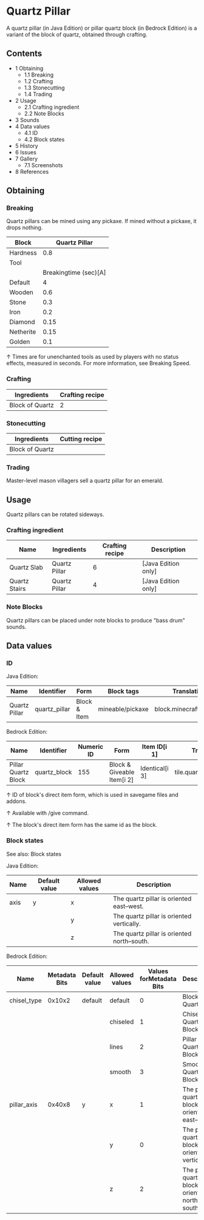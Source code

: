# Quartz Pillar
A quartz pillar (in Java Edition) or pillar quartz block (in Bedrock Edition) is a variant of the block of quartz, obtained through crafting.

## Contents
- 1 Obtaining
	- 1.1 Breaking
	- 1.2 Crafting
	- 1.3 Stonecutting
	- 1.4 Trading
- 2 Usage
	- 2.1 Crafting ingredient
	- 2.2 Note Blocks
- 3 Sounds
- 4 Data values
	- 4.1 ID
	- 4.2 Block states
- 5 History
- 6 Issues
- 7 Gallery
	- 7.1 Screenshots
- 8 References

## Obtaining
### Breaking
Quartz pillars can be mined using any pickaxe. If mined without a pickaxe, it drops nothing.

| Block     | Quartz Pillar         |
|-----------|-----------------------|
| Hardness  | 0.8                   |
| Tool      |                       |
|           | Breakingtime (sec)[A] |
| Default   | 4                     |
| Wooden    | 0.6                   |
| Stone     | 0.3                   |
| Iron      | 0.2                   |
| Diamond   | 0.15                  |
| Netherite | 0.15                  |
| Golden    | 0.1                   |


↑ Times are for unenchanted tools as used by players with no status effects, measured in seconds. For more information, see Breaking Speed.


### Crafting
| Ingredients     | Crafting recipe |
|-----------------|-----------------|
| Block of Quartz | 2               |

### Stonecutting
| Ingredients     | Cutting recipe |
|-----------------|----------------|
| Block of Quartz |                |

### Trading
Master-level mason villagers sell a quartz pillar for an emerald.

## Usage
Quartz pillars can be rotated sideways.

### Crafting ingredient
| Name          | Ingredients   | Crafting recipe | Description           |
|---------------|---------------|-----------------|-----------------------|
| Quartz Slab   | Quartz Pillar | 6               | ‌[Java Edition  only] |
| Quartz Stairs | Quartz Pillar | 4               | ‌[Java Edition  only] |

### Note Blocks
Quartz pillars can be placed under note blocks to produce "bass drum" sounds.

## Data values
### ID
Java Edition:

| Name          | Identifier    | Form         | Block tags       | Translation key               |
|---------------|---------------|--------------|------------------|-------------------------------|
| Quartz Pillar | quartz_pillar | Block & Item | mineable/pickaxe | block.minecraft.quartz_pillar |

Bedrock Edition:

| Name                | Identifier   | Numeric ID | Form                       | Item ID[i 1]   | Translation key              |
|---------------------|--------------|------------|----------------------------|----------------|------------------------------|
| Pillar Quartz Block | quartz_block | 155        | Block & Giveable Item[i 2] | Identical[i 3] | tile.quartz_block.lines.name |


↑ ID of block's direct item form, which is used in savegame files and addons.

↑ Available with /give command.

↑ The block's direct item form has the same id as the block.


### Block states
See also: Block states

Java Edition:

| Name | Default value | Allowed values | Description                                |
|------|---------------|----------------|--------------------------------------------|
| axis | y             | x              | The quartz pillar is oriented east–west.   |
|      |               | y              | The quartz pillar is oriented vertically.  |
|      |               | z              | The quartz pillar is oriented north–south. |

Bedrock Edition:

| Name        | Metadata Bits | Default value | Allowed values | Values forMetadata Bits | Description                                      |
|-------------|---------------|---------------|----------------|-------------------------|--------------------------------------------------|
| chisel_type | 0x10x2        | default       | default        | 0                       | Block of Quartz                                  |
|             |               |               | chiseled       | 1                       | Chiseled Quartz Block                            |
|             |               |               | lines          | 2                       | Pillar Quartz Block                              |
|             |               |               | smooth         | 3                       | Smooth Quartz Block                              |
| pillar_axis | 0x40x8        | y             | x              | 1                       | The pillar quartz block is oriented east–west.   |
|             |               |               | y              | 0                       | The pillar quartz block is oriented vertically.  |
|             |               |               | z              | 2                       | The pillar quartz block is oriented north–south. |

